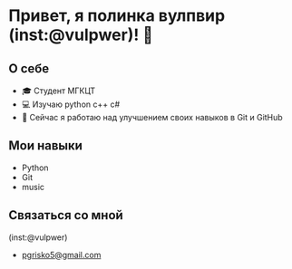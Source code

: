# Привет, я полинка вулпвир (inst:@vulpwer)! 👋

## О себе
- 🎓 Студент МГКЦТ
- 💻 Изучаю python c++ c#
- 🌱 Сейчас я работаю над улучшением своих навыков в Git и GitHub

## Мои навыки
- Python
- Git
- music
## Связаться со мной
(inst:@vulpwer)
- pgrisko5@gmail.com
